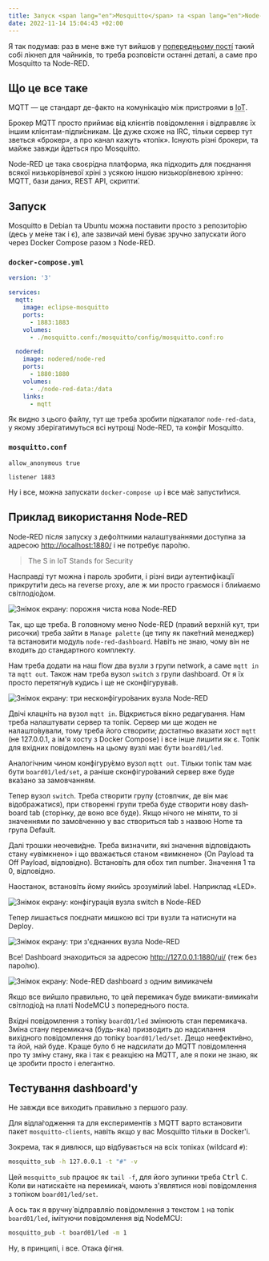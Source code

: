 ```yaml
---
title: Запуск <span lang="en">Mosquitto</span> та <span lang="en">Node-RED</span>
date: 2022-11-14 15:04:43 +02:00
---
```


Я так подумав: раз в мене вже тут вийшов у [попередньому пості́][1] такий собі лікнеп для чайників, то треба розповісти останні деталі, а саме про <span lang="en">Mosquitto</span> та <span lang="en">Node-RED</span>.


## Що це все таке

<abbr lang="en">MQTT</abbr> — це стандарт де-факто на комунікацію між пристроями в <abbr lang="en" title="Internet of Things">IoT</abbr>.

Брокер <abbr lang="en">MQTT</abbr> просто приймає від клієнтів повідомлення і відправляє їх іншим клієнтам-підпи́сникам. Це дуже схоже на <abbr lang="en">IRC</abbr>, тільки сервер тут зветься «брокер», а про канал кажуть «топік». Існують різні брокери, та майже завжди йдеться про <span lang="en">Mosquitto</span>.

<span lang="en">Node-RED</span> це така своєрідна платформа, яка підходить для поєднання всякої низькорі́вневої хріні з усякою іншою низькорі́вневою хрінню: <abbr lang="en">MQTT</abbr>, бази даних, <abbr lang="en">REST API</abbr>, скрипти́.


## Запуск

<span lang="en">Mosquitto</span> в Debian та Ubuntu можна поставити просто з репозито́рію (десь у ме́не так і є), але зазвичай мені буває зручно запускати його через <span lang="en">Docker Compose</span> разом з <span lang="en">Node-RED</span>.

<div lang="en" markdown=1>

### `docker-compose.yml`

```yaml
version: '3'

services:
  mqtt:
    image: eclipse-mosquitto
    ports:
      - 1883:1883
    volumes:
      - ./mosquitto.conf:/mosquitto/config/mosquitto.conf:ro

  nodered:
    image: nodered/node-red
    ports:
      - 1880:1880
    volumes:
      - ./node-red-data:/data
    links:
      - mqtt
```

</div>

Як видно з цього файлу, тут ще треба зробити підкаталог <span lang="en">`node-red-data`</span>, у якому зберігатимуться всі нутрощі <span lang="en">Node-RED</span>, та конфіг <span lang="en">Mosquitto</span>.

<div lang="en" markdown=1>

### `mosquitto.conf`

```
allow_anonymous true

listener 1883
```

</div>

Ну і все, можна запускати <span lang="en">`docker-compose up`</span> і все ма́є запусти́тися.


## Приклад використання <span lang="en">Node-RED</span>

<span lang="en">Node-RED</span> після запуску з дефо́лтними налаштува́ннями доступна за адресою <u>http://localhost:1880/</u> і не потребує паро́лю.

<div lang="en" markdown=1>

> The S in IoT Stands for Security

</div>

Насправді тут можна і пароль зробити, і різні види аутентифікац́ії прикрути́ти десь на <span lang="en">reverse proxy</span>, але ж ми просто граємося і бли́маємо світлодіо́дом.

![Знімок екрану: порожня чиста нова Node-RED](/uploads/nodered_new.png)

Так, що ще треба. В головному меню <span lang="en">Node-RED</span> (правий верхній кут, три рисочки) треба зайти в <span lang="en">`Manage palette`</span> (це типу як паке́тний менеджер) та встановити модуль <span lang="en">`node-red-dashboard`</span>. Навіть не знаю, чому він не входить до стандартного комплекту.

Нам треба додати на наш <span lang="en">flow</span> два вузли з групи <span lang="en">network</span>, а саме <span lang="en">`mqtt in`</span> та <span lang="en">`mqtt out`</span>. Також нам треба вузол <span lang="en">`switch`</span> з групи <span lang="en">dashboard</span>. От я їх просто перетягну́в кудись і ще не сконфігурува́в.

![Знімок екрану: три несконфігуро́ваних вузла Node-RED](/uploads/nodered_new_3_nodes.png)

Двічі клацніть на вузол <span lang="en">`mqtt in`</span>. Відкриється вікно редагування. Нам треба налаштувати сервер та топік. Сервер ми ще жоден не налашто́вували, тому треба його створити; достатньо вказати хост <span lang="en">`mqtt` (не 127.0.0.1, а ім'я хосту з <span lang="en">Docker Compose</span>) і все інше лишити як є. Топік для вхідних повідомлень на цьому вузлі має бути <span lang="en">`board01/led`</span>.

Аналогічним чином конфігуру́ємо вузол <span lang="en">`mqtt out`</span>. Тільки топік там має бути <span lang="en">`board01/led/set`</span>, а раніше сконфігуро́ваний сервер вже буде вка́зано за замовчанням.

Тепер вузол <span lang="en">`switch`</span>. Треба створити групу (стовпчик, де він має відображатися), при створенні групи треба буде створити нову <span lang="en">dashboard tab</span> (сторінку, де воно все буде). Якщо нічого не міняти, то зі значеннями по замо́вченню у вас створиться <span lang="en">tab</span> з назвою <span lang="en">Home</span> та група <span lang="en">Default</span>.

Далі трошки неочеви́дне. Треба визначити, які значення відповідають стану «увімкнено» і що вважається станом «вимкнено» (<span lang="en">On Payload</span> та <span lang="en">Off Payload</span>, відповідно). Встанові́ть для обох тип <span lang="en">number</span>. Значення 1 та 0, відповідно.

Наостанок, встанові́ть йому якийсь зрозумілий <span lang="en">label</span>. Наприклад «<abbr lang="en">LED</abbr>».

![Знімок екрану: конфігурація вузла switch в Node-RED](/uploads/nodered_switch.png)

Тепер лишається поєднати мишкою всі три вузли та натиснути на <span lang="en">Deploy</span>.

![Знімок екрану: три з'єднанних вузла Node-RED](/uploads/nodered_connected_3_nodes.png)

Все! <span lang="en">Dashboard</span> знаходиться за адресою <u>http://127.0.0.1:1880/ui/</u> (теж без паро́лю).

![Знімок екрану: Node-RED dashboard з одним вимикаче́м](/uploads/nodered_new_dashboard.png)

Якщо все вийшло правильно, то цей перемикач буде вмикати-вимика́ти світлодіо́д на платі <span lang="en">Node<abbr>MCU</abbr></span> з попереднього поста.

Вхідні повідомлення з топіку <span lang="en">`board01/led`</span> змінюють стан перемикача. Зміна стану перемикача (будь-яка) призводить до надсилання вихідного повідомлення до топіку <span lang="en">`board01/led/set`</span>. Дещо неефекти́вно, та йой, най буде. Краще було б не надсилати до <abbr lang="en">MQTT</abbr> повідомлення про ту зміну стану, яка і так є реакцією на <abbr lang="en">MQTT</abbr>, але я поки не знаю, як це зробити просто і елегантно.


## Тестування dashboard'у

Не завжди все виходить правильно з першого разу.

Для відла́годження та для експериментів з <abbr lang="en">MQTT</abbr> варто встановити пакет <span lang="en">`mosquitto-clients`</span>, навіть якщо у вас <span lang="en">Mosquitto</span> тільки в Docker'і.

Зокрема, так я дивлюся, що відбувається на всіх топіках (<span lang="en">wildcard `#`</span>):

```sh
mosquitto_sub -h 127.0.0.1 -t "#" -v
```

Цей `mosquitto_sub` працює як `tail -f`, для його зупинки треба <span lang="en"><kbd>Ctrl</kbd>&nbsp;<kbd>C</kbd></span>. Коли ви натиска́єте на перемика́ч, мають з'являтися нові повідомлення з топіком <span lang="en">`board01/led/set`</span>.

А ось так я вручну́ відправля́ю повідомлення з текстом `1` на топік <span lang="en">`board01/led`</span>, імітуючи повідомлення від <span lang="en">Node<abbr>MCU</abbr></span>:

```sh
mosquitto_pub -t board01/led -m 1
```

Ну, в принципі, і все. Отака фігня.

[1]: /2022/11/14/micropython-on-esp8266.html
